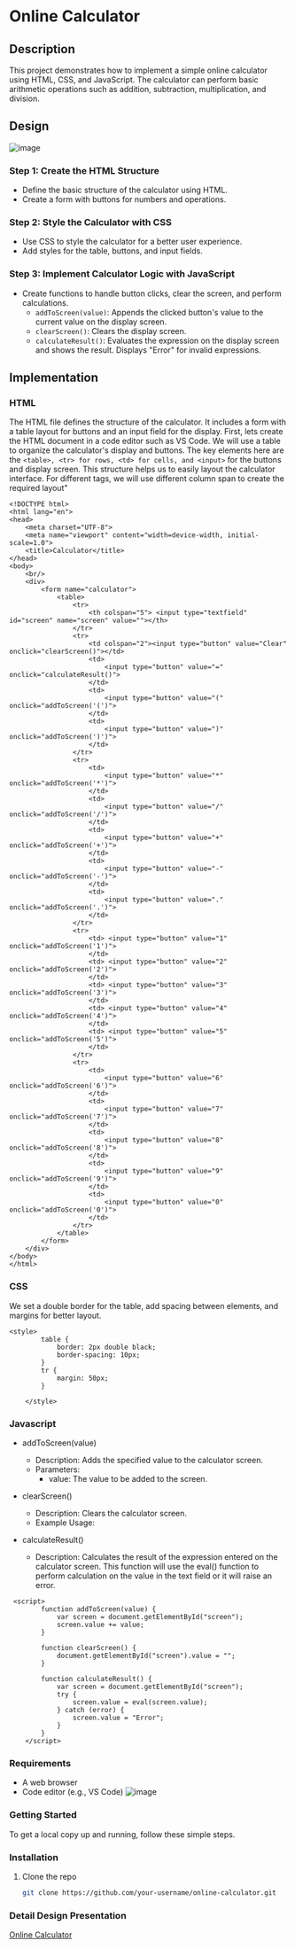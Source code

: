# Online Calculator

## Description
This project demonstrates how to implement a simple online calculator using HTML, CSS, and JavaScript. The calculator can perform basic arithmetic operations such as addition, subtraction, multiplication, and division.

## Design
![image](https://github.com/ASD-Are/Online-Calculator/assets/93379106/ed57e691-cea9-4b2c-bb62-3b5f21a45acc)

### Step 1: Create the HTML Structure
- Define the basic structure of the calculator using HTML.
- Create a form with buttons for numbers and operations.


### Step 2: Style the Calculator with CSS
- Use CSS to style the calculator for a better user experience.
- Add styles for the table, buttons, and input fields.

### Step 3: Implement Calculator Logic with JavaScript
- Create functions to handle button clicks, clear the screen, and perform calculations.
  - `addToScreen(value)`: Appends the clicked button's value to the current value on the display screen.
  - `clearScreen()`: Clears the display screen.
  - `calculateResult()`: Evaluates the expression on the display screen and shows the result. Displays "Error" for invalid expressions.

## Implementation
### HTML
The HTML file defines the structure of the calculator. It includes a form with a table layout for buttons and an input field for the display.
First, lets create the HTML document in a code editor such as VS Code. We will use a table to organize the calculator's display and buttons. The key elements here are the `<table>, <tr> for rows, <td> for cells, and <input>` for the buttons and display screen. This structure helps us to easily layout the calculator interface. For different tags, we will use different column span to create the required layout" 
```plaintext
<!DOCTYPE html>
<html lang="en">
<head>
    <meta charset="UTF-8">
    <meta name="viewport" content="width=device-width, initial-scale=1.0">
    <title>Calculator</title>
</head>
<body>
    <br/>
    <div>
        <form name="calculator">
            <table>
                <tr>
                    <th colspan="5"> <input type="textfield" id="screen" name="screen" value=""></th>
                </tr>
                <tr>
                    <td colspan="2"><input type="button" value="Clear" onclick="clearScreen()"></td>
                    <td> 
                        <input type="button" value="=" onclick="calculateResult()">
                    </td>
                    <td> 
                        <input type="button" value="(" onclick="addToScreen('(')">
                    </td>
                    <td> 
                        <input type="button" value=")" onclick="addToScreen(')')">
                    </td>
                </tr>
                <tr>
                    <td> 
                        <input type="button" value="*" onclick="addToScreen('*')">
                    </td>
                    <td>
                        <input type="button" value="/" onclick="addToScreen('/')">
                    </td>
                    <td>
                        <input type="button" value="+" onclick="addToScreen('+')">
                    </td>
                    <td>
                        <input type="button" value="-" onclick="addToScreen('-')">
                    </td>
                    <td>
                        <input type="button" value="." onclick="addToScreen('.')">
                    </td>
                </tr>
                <tr>
                    <td> <input type="button" value="1" onclick="addToScreen('1')">
                    </td>
                    <td> <input type="button" value="2" onclick="addToScreen('2')">
                    </td>
                    <td> <input type="button" value="3" onclick="addToScreen('3')">
                    </td>
                    <td> <input type="button" value="4" onclick="addToScreen('4')">
                    </td>
                    <td> <input type="button" value="5" onclick="addToScreen('5')">
                    </td>
                </tr>
                <tr>
                    <td> 
                        <input type="button" value="6" onclick="addToScreen('6')">
                    </td>
                    <td>            
                        <input type="button" value="7" onclick="addToScreen('7')">
                    </td>
                    <td>            
                        <input type="button" value="8" onclick="addToScreen('8')">
                    </td>
                    <td>            
                        <input type="button" value="9" onclick="addToScreen('9')">
                    </td>
                    <td>
                        <input type="button" value="0" onclick="addToScreen('0')">
                    </td>
                </tr>
            </table>
        </form>
    </div>
</body>
</html>

```

### CSS
We set a double border for the table, add spacing between elements, and margins for better layout.
```
<style>
        table {
            border: 2px double black;
            border-spacing: 10px;
        }
        tr {
            margin: 50px;
        }

    </style>
```
### Javascript
- addToScreen(value)
    - Description: Adds the specified value to the calculator screen.
    - Parameters:
        - value: The value to be added to the screen.

- clearScreen()
    - Description: Clears the calculator screen.
    - Example Usage:
  

- calculateResult()
    - Description: Calculates the result of the expression entered on the calculator screen. This function will use the eval() function to perform calculation on the value in the text field or it will raise an error.
   
```
 <script>
        function addToScreen(value) {
            var screen = document.getElementById("screen");
            screen.value += value;
        }

        function clearScreen() {
            document.getElementById("screen").value = "";
        }

        function calculateResult() {
            var screen = document.getElementById("screen");
            try {
                screen.value = eval(screen.value);
            } catch (error) {
                screen.value = "Error";
            }
        }
    </script>
```
### Requirements
- A web browser
- Code editor (e.g., VS Code)
![image](https://github.com/ASD-Are/Online-Calculator/assets/93379106/67249ca0-d646-432d-a1dc-a4c3b0aeba2c)


### Getting Started
To get a local copy up and running, follow these simple steps.

### Installation
1. Clone the repo
   ```sh
   git clone https://github.com/your-username/online-calculator.git
   ```
### Detail Design Presentation
[Online Calculator](https://docs.google.com/presentation/d/16SqyLfCqg1LEsncLdDXd0Ahd3FosdzBE8qV-jV2zhqI/edit?usp=sharing)

